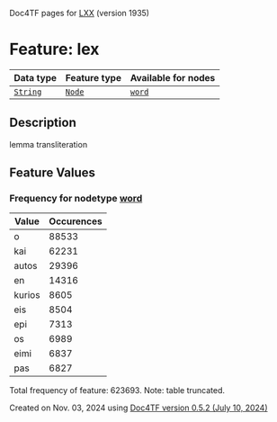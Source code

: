 Doc4TF pages for [LXX](https://github.com/CenterBLC/LXX) (version 1935)
# Feature: lex
Data type|Feature type|Available for nodes
---|---|---
[`String`](featuresbydatatype.md#string)|[`Node`](featuresbytype.md#node)| [`word`](featuresbynodetype.md#word) 
## Description
lemma transliteration
## Feature Values
### Frequency for nodetype [word](featuresbynodetype.md#word)
Value|Occurences
---|---
o|88533
kai|62231
autos|29396
en|14316
kurios|8605
eis|8504
epi|7313
os|6989
eimi|6837
pas|6827

Total frequency of feature: 623693. Note: table truncated.
  

Created on Nov. 03, 2024 using [Doc4TF version 0.5.2 (July 10, 2024)](https://github.com/tonyjurg/Doc4TF/blob/main/CreateFeatureDoc.ipynb) 
